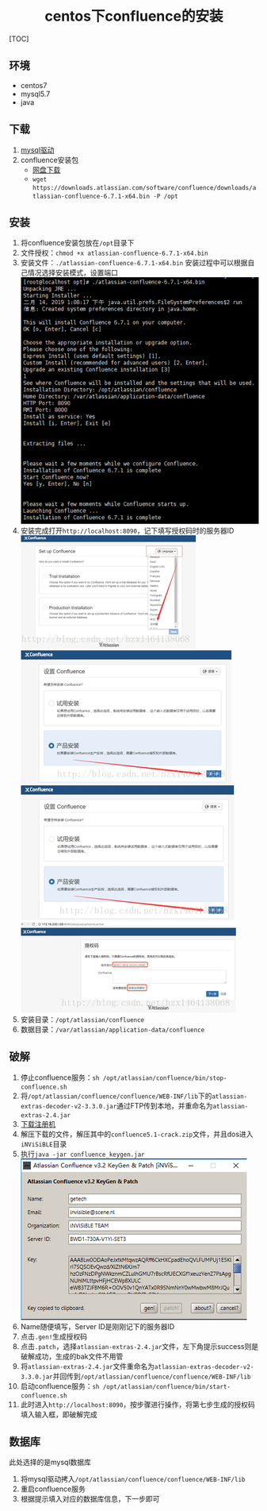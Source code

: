 # <center>centos下confluence的安装</center>
[TOC]

## 环境
* centos7
* mysql5.7
* java

## 下载
1. [mysql驱动](https://pan.baidu.com/s/1OCqciR7OxUThaleZyRL9NA)
2. confluence安装包
   * [网盘下载]()
   * `wget https://downloads.atlassian.com/software/confluence/downloads/atlassian-confluence-6.7.1-x64.bin -P /opt`

## 安装
1. 将confluence安装包放在`/opt`目录下
2. 文件授权：`chmod +x atlassian-confluence-6.7.1-x64.bin`
3. 安装文件：`./atlassian-confluence-6.7.1-x64.bin`
   安装过程中可以根据自己情况选择安装模式，设置端口
   ![](./imgs/img1.png)
4. 安装完成打开`http://localhost:8090`，记下填写授权码时的服务器ID
   ![](imgs/img2.png)
   ![](imgs/img3.png)
   ![](imgs/img4.png)
   ![](imgs/img5.png)
5. 安装目录：`/opt/atlassian/confluence`
6. 数据目录：`/var/atlassian/application-data/confluence`

## 破解
1. 停止confluence服务：`sh /opt/atlassian/confluence/bin/stop-confluence.sh`
2. 将`/opt/atlassian/confluence/confluence/WEB-INF/lib`下的`atlassian-extras-decoder-v2-3.3.0.jar`通过FTP传到本地，并重命名为`atlassian-extras-2.4.jar`
3. [下载注册机](https://pan.baidu.com/s/18puVreLymtLHVtsg0R0bLQ)
4. 解压下载的文件，解压其中的`confluence5.1-crack.zip`文件，并且dos进入`iNViSiBLE`目录
5. 执行`java -jar confluence_keygen.jar`
   ![](./imgs/img6.png)
6. Name随便填写，Server ID是刚刚记下的服务器ID
7. 点击`.gen!`生成授权码
8. 点击`.patch`，选择`atlassian-extras-2.4.jar`文件，左下角提示success则是破解成功，生成的bak文件不用管
9. 将`atlassian-extras-2.4.jar`文件重命名为`atlassian-extras-decoder-v2-3.3.0.jar`并回传到`/opt/atlassian/confluence/confluence/WEB-INF/lib`
10. 启动confluence服务：`sh /opt/atlassian/confluence/bin/start-confluence.sh`
11. 此时进入`http://localhost:8090`，按步骤进行操作，将第七步生成的授权码填入输入框，即破解完成

## 数据库
此处选择的是mysql数据库
1. 将mysql驱动拷入`/opt/atlassian/confluence/confluence/WEB-INF/lib`
2. 重启confluence服务
3. 根据提示填入对应的数据库信息，下一步即可